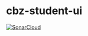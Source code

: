 # cbz-student-ui

[![SonarCloud](https://github.com/atulyw/idfsbank/actions/workflows/build.yml/badge.svg)](https://github.com/atulyw/idfsbank/actions/workflows/build.yml)
